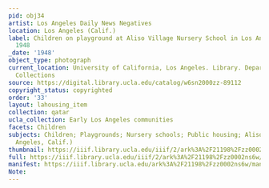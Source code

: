 ```yaml
---
pid: obj34
artist: Los Angeles Daily News Negatives
location: Los Angeles (Calif.)
label: Children on playground at Aliso Village Nursery School in Los Angeles, Calif.,
  1948
_date: '1948'
object_type: photograph
current_location: University of California, Los Angeles. Library. Department of Special
  Collections
source: https://digital.library.ucla.edu/catalog/w6sn2000zz-89112
copyright_status: copyrighted
order: '33'
layout: lahousing_item
collection: qatar
ucla_collection: Early Los Angeles communities
facets: Children
subjects: Children; Playgrounds; Nursery schools; Public housing; Aliso Village (Los
  Angeles, Calif.)
thumbnail: https://iiif.library.ucla.edu/iiif/2/ark%3A%2F21198%2Fzz0002ns6w/full/250,/0/default.jpg
full: https://iiif.library.ucla.edu/iiif/2/ark%3A%2F21198%2Fzz0002ns6w/full/full/0/default.jpg
manifest: https://iiif.library.ucla.edu/ark%3A%2F21198%2Fzz0002ns6w/manifest
Note: 
---
```

